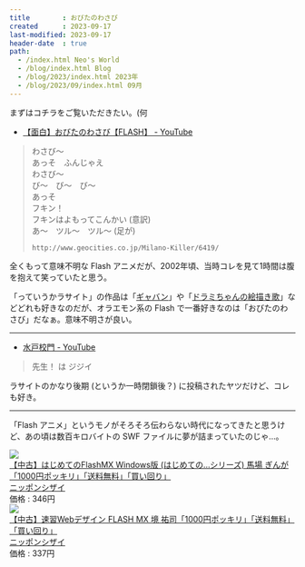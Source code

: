 ```yaml
---
title        : おびたのわさび
created      : 2023-09-17
last-modified: 2023-09-17
header-date  : true
path:
  - /index.html Neo's World
  - /blog/index.html Blog
  - /blog/2023/index.html 2023年
  - /blog/2023/09/index.html 09月
---
```


まずはコチラをご覧いただきたい。(何

- [【面白】おびたのわさび【FLASH】 - YouTube](https://www.youtube.com/watch?v=-ZwcwNGz2_I)

> わさび～  
> あっそ　ふんじゃえ  
> わさび～  
> び～　び～　び～  
> あっそ  
> フキン！  
> フキンはよもってこんかい (意訳)  
> あ～　ツル～　ツル～ (足が)
> 
> `http://www.geocities.co.jp/Milano-Killer/6419/`

全くもって意味不明な Flash アニメだが、2002年頃、当時コレを見て1時間は腹を抱えて笑っていたと思う。

「っていうかラサイト」の作品は「[ギャバン](https://www.youtube.com/watch?v=KCVD5KB7HNQ)」や「[ドラミちゃんの絵描き歌](https://www.youtube.com/watch?v=cP-ND9U_YvI)」などどれも好きなのだが、オラエモン系の Flash で一番好きなのは「おびたのわさび」だなぁ。意味不明さが良い。

-----

- [水戸校門 - YouTube](https://www.youtube.com/watch?v=E2KqaKO74WA)

> 先生！ は ジジイ

ラサイトのかなり後期 (というか一時閉鎖後？) に投稿されたヤツだけど、コレも好き。

-----

「Flash アニメ」というモノがそろそろ伝わらない時代になってきたと思うけど、あの頃は数百キロバイトの SWF ファイルに夢が詰まっていたのじゃ…。

<div class="ad-rakuten">
  <div class="ad-rakuten-image">
    <a href="https://hb.afl.rakuten.co.jp/hgc/g00s59g2.waxyc038.g00s59g2.waxydbd6/?pc=https%3A%2F%2Fitem.rakuten.co.jp%2Fbookguard1%2F9784798003078_02_4798003077%2F&amp;m=http%3A%2F%2Fm.rakuten.co.jp%2Fbookguard1%2Fi%2F14213533%2F">
      <img src="https://thumbnail.image.rakuten.co.jp/@0_mall/bookguard1/cabinet/asin00046/4798003077.jpg?_ex=128x128">
    </a>
  </div>
  <div class="ad-rakuten-info">
    <div class="ad-rakuten-title">
      <a href="https://hb.afl.rakuten.co.jp/hgc/g00s59g2.waxyc038.g00s59g2.waxydbd6/?pc=https%3A%2F%2Fitem.rakuten.co.jp%2Fbookguard1%2F9784798003078_02_4798003077%2F&amp;m=http%3A%2F%2Fm.rakuten.co.jp%2Fbookguard1%2Fi%2F14213533%2F">【中古】はじめてのFlashMX Windows版 (はじめての…シリーズ) 馬場 ぎんが「1000円ポッキリ」「送料無料」「買い回り」</a>
    </div>
    <div class="ad-rakuten-shop">
      <a href="https://hb.afl.rakuten.co.jp/hgc/g00s59g2.waxyc038.g00s59g2.waxydbd6/?pc=https%3A%2F%2Fwww.rakuten.co.jp%2Fbookguard1%2F&amp;m=http%3A%2F%2Fm.rakuten.co.jp%2Fbookguard1%2F">ニッポンシザイ</a>
    </div>
    <div class="ad-rakuten-price">価格 : 346円</div>
  </div>
</div>

<div class="ad-rakuten">
  <div class="ad-rakuten-image">
    <a href="https://hb.afl.rakuten.co.jp/hgc/g00s59g2.waxyc038.g00s59g2.waxydbd6/?pc=https%3A%2F%2Fitem.rakuten.co.jp%2Fbookguard1%2F9784774117645_02_4774117641%2F&amp;m=http%3A%2F%2Fm.rakuten.co.jp%2Fbookguard1%2Fi%2F14317096%2F">
      <img src="https://thumbnail.image.rakuten.co.jp/@0_mall/bookguard1/cabinet/asin00083/4774117641.jpg?_ex=128x128">
    </a>
  </div>
  <div class="ad-rakuten-info">
    <div class="ad-rakuten-title">
      <a href="https://hb.afl.rakuten.co.jp/hgc/g00s59g2.waxyc038.g00s59g2.waxydbd6/?pc=https%3A%2F%2Fitem.rakuten.co.jp%2Fbookguard1%2F9784774117645_02_4774117641%2F&amp;m=http%3A%2F%2Fm.rakuten.co.jp%2Fbookguard1%2Fi%2F14317096%2F">【中古】速習Webデザイン FLASH MX 境 祐司「1000円ポッキリ」「送料無料」「買い回り」</a>
    </div>
    <div class="ad-rakuten-shop">
      <a href="https://hb.afl.rakuten.co.jp/hgc/g00s59g2.waxyc038.g00s59g2.waxydbd6/?pc=https%3A%2F%2Fwww.rakuten.co.jp%2Fbookguard1%2F&amp;m=http%3A%2F%2Fm.rakuten.co.jp%2Fbookguard1%2F">ニッポンシザイ</a>
    </div>
    <div class="ad-rakuten-price">価格 : 337円</div>
  </div>
</div>
